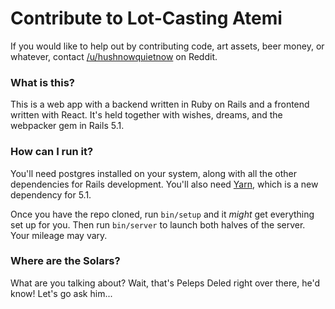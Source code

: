 # Contribute to Lot-Casting Atemi

If you would like to help out by contributing code, art assets, beer money, or
whatever, contact [/u/hushnowquietnow](https://reddit.com/u/hushnowquietnow) on
Reddit.

### What is this?

This is a web app with a backend written in Ruby on Rails and a frontend written with React.  It's held together with wishes, dreams, and the webpacker gem in Rails 5.1.

### How can I run it?

You'll need postgres installed on your system, along with all the other dependencies for Rails development. You'll also need [Yarn](https://yarnpkg.com/en/), which is a new dependency for 5.1.

Once you have the repo cloned, run `bin/setup` and it *might* get everything set up for you.  Then run `bin/server` to launch both halves of the server.  Your mileage may vary.

### Where are the Solars?

What are you talking about?  Wait, that's Peleps Deled right over there, he'd know!  Let's go ask him...
